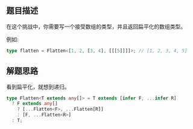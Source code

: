 ## 题目描述

在这个挑战中，你需要写一个接受数组的类型，并且返回扁平化的数组类型。

例如:

```ts
type flatten = Flatten<[1, 2, [3, 4], [[[5]]]]>; // [1, 2, 3, 4, 5]
```

## 解题思路

看到扁平化，就想到递归。

```ts
type Flatten<T extends any[]> = T extends [infer F, ...infer R]
  ? F extends any[]
    ? [...Flatten<F>, ...Flatten[R]]
    : [F, ...Flatten<R>]
  : T;
```
